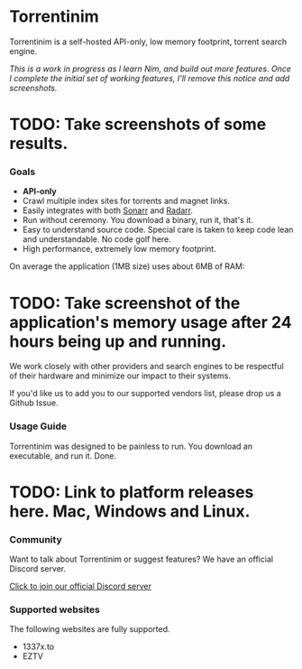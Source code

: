 # Torrentinim

Torrentinim is a self-hosted API-only, low memory footprint, torrent search engine.

_This is a work in progress as I learn Nim, and build out more features. Once I complete
the initial set of working features, I'll remove this notice and add screenshots._

# TODO: Take screenshots of some results.

### Goals

- **API-only**
- Crawl multiple index sites for torrents and magnet links.
- Easily integrates with both [Sonarr](https://github.com/Sonarr/Sonarr) and [Radarr](https://github.com/Radarr/Radarr).
- Run without ceremony. You download a binary, run it, that's it.
- Easy to understand source code. Special care is taken to keep code lean and understandable. No code golf here.
- High performance, extremely low memory footprint.

On average the application (1MB size) uses about 6MB of RAM:

# TODO: Take screenshot of the application's memory usage after 24 hours being up and running.

We work closely with other providers and search engines to be respectful of their hardware and minimize our impact to their systems.

If you'd like us to add you to our supported vendors list, please drop us a Github Issue.

### Usage Guide

Torrentinim was designed to be painless to run. You download an executable, and run it. Done.

# TODO: Link to platform releases here. Mac, Windows and Linux.

### Community

Want to talk about Torrentinim or suggest features? We have an official Discord server.

[Click to join our official Discord server](https://discord.gg/CFtGUaW)

### Supported websites

The following websites are fully supported.

- 1337x.to
- EZTV